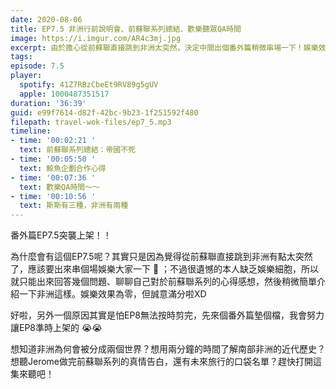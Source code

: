 ```yaml
---
date: 2020-08-06
title: EP7.5 非洲行前說明會、前蘇聯系列總結、歡樂聽眾QA時間
image: https://i.imgur.com/AR4c3mj.jpg
excerpt: 由於擔心從前蘇聯直接跳到非洲太突然，決定中間出個番外篇稍微串場一下！娛樂效果為零，但是真情滿分。
tags:
episode: 7.5
player:
  spotify: 41Z7RBzCbeEt9RV89g5gUV
  apple: 1000487351517
duration: '36:39'
guid: e99f7614-d82f-42bc-9b23-1f251592f480
filepath: travel-wok-files/ep7_5.mp3
timeline:
- time: '00:02:21 '
  text: 前蘇聯系列總結：帝國不死
- time: '00:05:50 '
  text: 鯨魚企劃合作心得
- time: '00:07:36 '
  text: 歡樂QA時間～～
- time: '00:10:56 '
  text: 斯斯有三種，非洲有兩種
---
```


番外篇EP7.5突襲上架！！

為什麼會有這個EP7.5呢？其實只是因為覺得從前蘇聯直接跳到非洲有點太突然了，應該要出來串個場娛樂大家一下 🤣 ；不過很遺憾的本人缺乏娛樂細胞，所以就只能出來回答幾個問題、聊聊自己對於前蘇聯系列的心得感想，然後稍微簡單介紹一下非洲這樣。娛樂效果為零，但誠意滿分啦XD

好啦，另外一個原因其實是怕EP8無法按時剪完，先來個番外篇墊個檔，我會努力讓EP8準時上架的 😭😭

想知道非洲為何會被分成兩個世界？想用兩分鐘的時間了解南部非洲的近代歷史？想聽Jerome做完前蘇聯系列的真情告白，還有未來旅行的口袋名單？趕快打開這集來聽吧！



